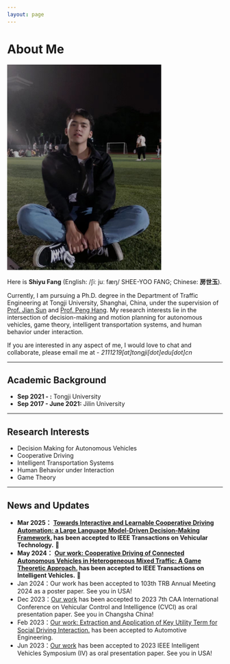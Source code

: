 ```yaml
---
layout: page
---
```


# About Me

<img src="/images/shiyufang.jpg" class="floatpic" width="360" height="480">

Here is **Shiyu Fang** (English: /ʃiː juː fæŋ/ SHEE-YOO FANG; Chinese: **房世玉**).

Currently, I am pursuing a Ph.D. degree in the Department of Traffic Engineering at Tongji University, Shanghai, China, under the supervision of [Prof. Jian Sun](https://www.researchgate.net/profile/Jian-Sun-56) and [Prof. Peng Hang](https://www.researchgate.net/profile/Peng-Hang-3). My research interests lie in the intersection of decision-making and motion planning for autonomous vehicles, game theory, intelligent transportation systems, and human behavior under interaction.

If you are interested in any aspect of me, I would love to chat and collaborate, please email me at - *2111219[at]tongji[dot]edu[dot]cn*

---

## Academic Background

- **Sep 2021 - :** Tongji University 
- **Sep 2017 - June 2021:** Jilin University 

---

## Research Interests

- Decision Making for Autonomous Vehicles
- Cooperative Driving
- Intelligent Transportation Systems
- Human Behavior under Interaction
- Game Theory

---

## News and Updates
- **Mar 2025：** **[Towards Interactive and Learnable Cooperative Driving Automation: a Large Language Model-Driven Decision-Making Framework.](https://ieeexplore.ieee.org/document/10933798) has been accepted to IEEE Transactions on Vehicular Technology.** 🎉
- **May 2024：** **[Our work: Cooperative Driving of Connected Autonomous Vehicles in Heterogeneous Mixed Traffic: A Game Theoretic Approach.](https://ieeexplore.ieee.org/document/10529605) has been accepted to IEEE Transactions on Intelligent Vehicles.** 🎉
- Jan 2024：Our work has been accepted to 103th TRB Annual Meeting 2024 as a poster paper. See you in USA!
- Dec 2023：[Our work](https://ieeexplore.ieee.org/document/10397236) has been accepted to 2023 7th CAA International Conference on Vehicular Control and Intelligence (CVCI) as oral presentation paper. See you in Changsha China!
- Feb 2023：[Our work: Extraction and Application of Key Utility Term for Social Driving Interaction.](https://www.qichegongcheng.com/CN/10.19562/j.chinasae.qcgc.2024.02.005) has been accepted to Automotive Engineering.
- Jun 2023：[Our work](https://ieeexplore.ieee.org/document/10186564) has been accepted to 2023 IEEE Intelligent Vehicles Symposium (IV) as oral presentation paper. See you in USA!



